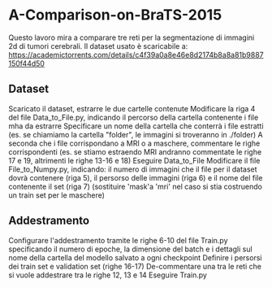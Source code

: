 # A-Comparison-on-BraTS-2015

Questo lavoro mira a comparare tre reti per la segmentazione di immagini 2d di tumori cerebrali. Il dataset usato è scaricabile a: https://academictorrents.com/details/c4f39a0a8e46e8d2174b8a8a81b9887150f44d50

## Dataset

Scaricato il dataset, estrarre le due cartelle contenute
Modificare la riga 4 del file Data_to_File.py, indicando il percorso della cartella contenente i file mha da estrarre
Specificare un nome della cartella che conterrà i file estratti (es. se chiamiamo la cartella "folder", le immagini si troveranno in ./folder)
A seconda che i file corrispondano a MRI o a maschere, commentare le righe corrispondenti (es. se stiamo estraendo MRI andranno commentate le righe 17 e 19, altrimenti le righe 13-16 e 18)
Eseguire Data_to_File
Modificare il file File_to_Numpy.py, indicando: il numero di immagini che il file per il dataset dovrà contenere (riga 5), il persorso delle immagini (riga 6) e il nome del file contenente il set (riga 7) (sostituire 'mask'a 'mri' nel caso si stia costruendo un train set per le maschere)

## Addestramento

Configurare l'addestramento tramite le righe 6-10 del file Train.py specificando il numero di epoche, la dimensione del batch e i dettagli sul nome della cartella del modello salvato a ogni checkpoint
Definire i persorsi dei train set e validation set (righe 16-17)
De-commentare una tra le reti che si vuole addestrare tra le righe 12, 13 e 14
Eseguire Train.py
